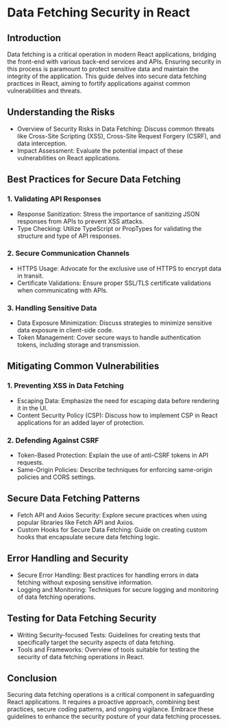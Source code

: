 Data Fetching Security in React
===============================

Introduction
------------

Data fetching is a critical operation in modern React applications, bridging the front-end with various back-end services and APIs. Ensuring security in this process is paramount to protect sensitive data and maintain the integrity of the application. This guide delves into secure data fetching practices in React, aiming to fortify applications against common vulnerabilities and threats.

Understanding the Risks
-----------------------

-   Overview of Security Risks in Data Fetching: Discuss common threats like Cross-Site Scripting (XSS), Cross-Site Request Forgery (CSRF), and data interception.
-   Impact Assessment: Evaluate the potential impact of these vulnerabilities on React applications.

Best Practices for Secure Data Fetching
---------------------------------------

### 1\. Validating API Responses

-   Response Sanitization: Stress the importance of sanitizing JSON responses from APIs to prevent XSS attacks.
-   Type Checking: Utilize TypeScript or PropTypes for validating the structure and type of API responses.

### 2\. Secure Communication Channels

-   HTTPS Usage: Advocate for the exclusive use of HTTPS to encrypt data in transit.
-   Certificate Validations: Ensure proper SSL/TLS certificate validations when communicating with APIs.

### 3\. Handling Sensitive Data

-   Data Exposure Minimization: Discuss strategies to minimize sensitive data exposure in client-side code.
-   Token Management: Cover secure ways to handle authentication tokens, including storage and transmission.

Mitigating Common Vulnerabilities
---------------------------------

### 1\. Preventing XSS in Data Fetching

-   Escaping Data: Emphasize the need for escaping data before rendering it in the UI.
-   Content Security Policy (CSP): Discuss how to implement CSP in React applications for an added layer of protection.

### 2\. Defending Against CSRF

-   Token-Based Protection: Explain the use of anti-CSRF tokens in API requests.
-   Same-Origin Policies: Describe techniques for enforcing same-origin policies and CORS settings.

Secure Data Fetching Patterns
-----------------------------

-   Fetch API and Axios Security: Explore secure practices when using popular libraries like Fetch API and Axios.
-   Custom Hooks for Secure Data Fetching: Guide on creating custom hooks that encapsulate secure data fetching logic.

Error Handling and Security
---------------------------

-   Secure Error Handling: Best practices for handling errors in data fetching without exposing sensitive information.
-   Logging and Monitoring: Techniques for secure logging and monitoring of data fetching operations.

Testing for Data Fetching Security
----------------------------------

-   Writing Security-focused Tests: Guidelines for creating tests that specifically target the security aspects of data fetching.
-   Tools and Frameworks: Overview of tools suitable for testing the security of data fetching operations in React.

Conclusion
----------

Securing data fetching operations is a critical component in safeguarding React applications. It requires a proactive approach, combining best practices, secure coding patterns, and ongoing vigilance. Embrace these guidelines to enhance the security posture of your data fetching processes.
